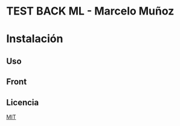 # TEST BACK ML - Marcelo Muñoz

# Instalación

## Uso

## Front

## Licencia
[MIT](https://choosealicense.com/licenses/mit/)